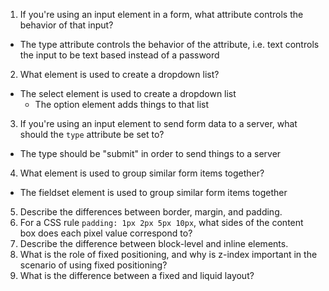1.  If you're using an input element in a form, what attribute controls the behavior of that input?
  - The type attribute controls the behavior of the attribute, i.e. text controls
    the input to be text based instead of a password

2.  What element is used to create a dropdown list?
  - The select element is used to create a dropdown list
     - The option element adds things to that list

3.  If you're using an input element to send form data to a server, what should the `type` attribute be set to?
  - The type should be "submit" in order to send things to a server

4.  What element is used to group similar form items together?
  - The fieldset element is used to group similar form items together

5.  Describe the differences between border, margin, and padding.
6.  For a CSS rule `padding: 1px 2px 5px 10px`, what sides of the content box does each pixel value correspond to?
7.  Describe the difference between block-level and inline elements.
8.  What is the role of fixed positioning, and why is z-index important in the scenario of using fixed positioning?
9.  What is the difference between a fixed and liquid layout?
